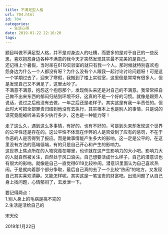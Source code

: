 ```yaml
---
title: 不满足型人格
url: 704.html
id: 704
categories:
  - 生活心得
date: 2019-01-22 22:16:20
tags:
---
```


题目叫做不满足型人格，并不是对身边人的吐槽，而更多的是对于自己的一些反思，喜欢抱怨身边各种不满意的我今天才突然发现其实最不完美的是自己。  
还记得上个暑假，当时呆在6119实验室的就只有我一个人，那时候就特别喜欢抱怨身边为什么一个人都没有呀？为什么没有个人跟我一起讨论讨论问题呀！可是这一个学期过去了，迎来了寒假，我搬到了楼上实验室，这里倒是常常有很多人，但是发现自己又不满足了，这里太吵了。  
不满意不满意，抱怨这个抱怨那个，发现倒头来还是对自己的不满意。我常常把自己做不出来东西的郁闷归结到环境不好，这真的不是一个好的习惯。就像是跟旁人说话，说过之后他没有去做，一年之后还是老样子。其实这是有我一半责任的。但此时大可把全部罪责归结到他没有去执行，其实根本上也是别人的事情，只是说的话究竟能被听进去多少执行多少，这也是一种能力呀！

走了这么久，遇到这么多事情，有好的，也有不好的，可是到头来却发现这个世界的公平性还是存在的。这公平性不体现在作弊的人是否受到了应有的惩罚，不在于作恶的人是否得到了报应。而是做事情能产生多大的影响，这一定是公平的，在这里没有方法的高端低端，有的只是自己开心和产生的影响力。  
这世界上焦点所在的人物究竟在哪里，也许就在这产生影响力的大小吧。影响力大的人就自然被关注，自然处于风口浪尖。自己想要活成什么样子，自己的潜意识也有很大的影响。就像是自己一直觉得6119比较吵闹，潜意识里面认为自己喜欢热闹。于是就向着那个部分争取，最后自己真的去了一个比较“热闹”的地方。又发现自己其实喜欢清静。又能怎样呢。其实这是一笔宝贵的财富吧。出现问题了从自己身上找问题，心情郁闷了，去发泄一下。  
  
要记得两点：  
1.别人身上的毛病是挑不完的  
2.生活是活给自己的

宋天伦

2019年1月22日
